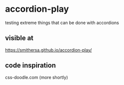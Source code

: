 # accordion-play
testing extreme things that can be done with accordions

## visible at
https://smithersa.github.io/accordion-play/

## code inspiration
css-doodle.com
(more shortly)
